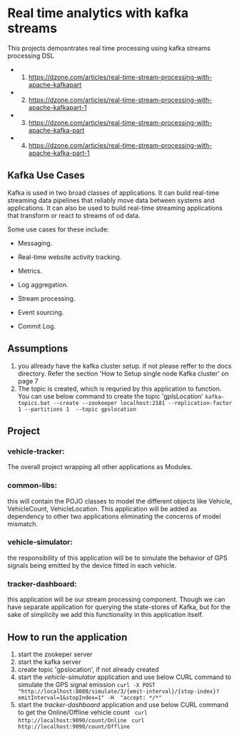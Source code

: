 # Real time analytics with kafka streams
This projects demosntrates real time processing using kafka streams processing DSL
- 1. https://dzone.com/articles/real-time-stream-processing-with-apache-kafkapart
- 2. https://dzone.com/articles/real-time-stream-processing-with-apache-kafkapart-1
- 3. https://dzone.com/articles/real-time-stream-processing-with-apache-kafka-part
- 4. https://dzone.com/articles/real-time-stream-processing-with-apache-kafka-part-1

## Kafka Use Cases

Kafka is used in two broad classes of applications. It can build real-time streaming data pipelines that reliably move data between systems and applications. It can also be used to build real-time streaming applications that transform or react to streams of od data. 

Some use cases for these include: 

- Messaging.

- Real-time website activity tracking.

- Metrics.

- Log aggregation.

- Stream processing.

- Event sourcing.

- Commit Log.


## Assumptions
1. you allready have the kafka cluster setup. if not please reffer to the docs directory. Refer the section 'How to Setup single node Kafka cluster' on page 7
2. The topic is created, which is requried by this application to function. You can use below command to create the topic 'gplsLocation'
    `kafka-topics.bat --create --zookeeper localhost:2181 --replication-factor 1 --partitions 1  --topic gpslocation` 

## Project 
 ### vehicle-tracker:
The overall project wrapping all other applications as Modules.

 ### common-libs: 
this will contain the POJO classes to model the different objects like Vehicle, VehicleCount, VehicleLocation. This application will be added as dependency to other two applications eliminating the concerns of model mismatch.
### vehicle-simulator: 
the responsibility of this application will be to simulate the behavior of GPS signals being emitted by the device fitted in each vehicle.
### tracker-dashboard:
this application will be our stream processing component. Though we can have separate application for querying the state-stores of Kafka, but for the sake of simplicity we add this functionality in this application itself.

## How to run the application

1. start the zookeper server
2. start the kafka server
3. create topic 'gpslocation', if not already created
4. start the *vehicle-simulator* application and use below CURL command to simulate the GPS signal emission
    ` curl -X POST "http://localhost:8080/simulate/3/{emit-interval}/{stop-index}?emitInterval=1&stopIndex=1" -H  "accept: */*" `
5. start the *tracker-dashboard* application and use below CURL command to get the Online/Offline vehicle count
` curl http://localhost:9090/count/Online` 
` curl http://localhost:9090/count/Offline` 
